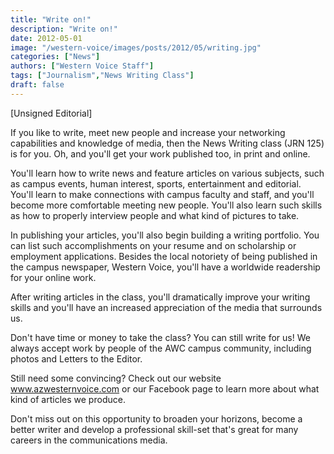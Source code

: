 ```yaml
---
title: "Write on!"
description: "Write on!"
date: 2012-05-01
image: "/western-voice/images/posts/2012/05/writing.jpg"
categories: ["News"]
authors: ["Western Voice Staff"]
tags: ["Journalism","News Writing Class"]
draft: false
---
```

[Unsigned Editorial]

If you like to write, meet new people and increase your networking capabilities and knowledge of media, then the News Writing class (JRN 125) is for you. Oh, and you'll get your work published too, in print and online.

You'll learn how to write news and feature articles on various subjects, such as campus events, human interest, sports, entertainment and editorial. You'll learn to make connections with campus faculty and staff, and you'll become more comfortable meeting new people. You'll also learn such skills as how to properly interview people and what kind of pictures to take.

In publishing your articles, you'll also begin building a writing portfolio. You can list such accomplishments on your resume and on scholarship or employment applications. Besides the local notoriety of being published in the campus newspaper, Western Voice, you'll have a worldwide readership for your online work.

After writing articles in the class, you'll dramatically improve your writing skills and you'll have an increased appreciation of the media that surrounds us.

Don't have time or money to take the class? You can still write for us! We always accept work by people of the AWC campus community, including photos and Letters to the Editor.

Still need some convincing? Check out our website www.azwesternvoice.com or our Facebook page to learn more about what kind of articles we produce.

Don't miss out on this opportunity to broaden your horizons, become a better writer and develop a professional skill-set that's great for many careers in the communications media.